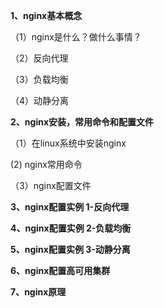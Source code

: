 **1、nginx基本概念**

（1）nginx是什么？做什么事情？

（2）反向代理

（3）负载均衡

 （4）动静分离

**2、nginx安装，常用命令和配置文件**

（1）在linux系统中安装nginx

   (2) nginx常用命令

 （3）nginx配置文件

**3、nginx配置实例 1-反向代理**

**4、nginx配置实例 2-负载均衡**

**5、nginx配置实例 3-动静分离**

**6、nginx配置高可用集群**

**7、nginx原理**